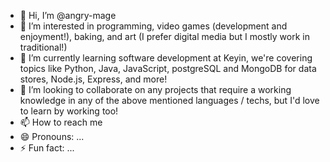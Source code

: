- 👋 Hi, I’m @angry-mage
- 👀 I’m interested in programming, video games (development and enjoyment!), baking, and art (I prefer digital media but I mostly work in traditional!)
- 🌱 I’m currently learning software development at Keyin, we're covering topics like Python, Java, JavaScript, postgreSQL and MongoDB for data stores, Node.js, Express, and more!
- 💞️ I’m looking to collaborate on any projects that require a working knowledge in any of the above mentioned languages / techs, but I'd love to learn by working too!
- 📫 How to reach me 
- 😄 Pronouns: ...
- ⚡ Fun fact: ...

<!---
angry-mage/angry-mage is a ✨ special ✨ repository because its `README.md` (this file) appears on your GitHub profile.
You can click the Preview link to take a look at your changes.
--->
